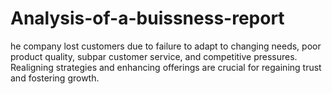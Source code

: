 # Analysis-of-a-buissness-report
he company lost customers due to failure to adapt to changing needs, poor product quality, subpar customer service, and competitive pressures. Realigning strategies and enhancing offerings are crucial for regaining trust and fostering growth.
